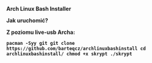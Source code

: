 <b> Arch Linux Bash Installer <b/>

Jak uruchomić?

Z poziomu live-usb Archa:

``pacman -Syy git
git clone https://github.com/barteqcz/archlinuxbashinstall
cd archlinuxbashinstall/
chmod +x skrypt
./skrypt``
